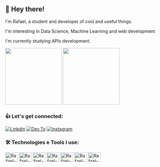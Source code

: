 ## 👦 Hey there!

I'm Rafael, a student and developer of cool and useful things.

I'm interesting in Data Science, Machine Learning and web development

I'm currently studying APIs development.

<div>
  <img height="180em" src="https://github-readme-stats.vercel.app/api?username=Rafael-Fortes&show_icons=true&theme=tokyonight"/>
  <img height="180em" src="https://github-readme-stats.vercel.app/api/top-langs/?username=Rafael-Fortes&layout=compact&theme=tokyonight"/>
</div>

### 👍 Let's get connected:

[![Linkdin](https://img.shields.io/badge/LinkedIn-0077B5?style=for-the-badge&logo=linkedin&logoColor=white)](https://www.linkedin.com/in/rafael-fortes-464a74212/)
[![Dev.To](https://img.shields.io/badge/dev.to-0A0A0A?style=for-the-badge&logo=dev.to&logoColor=white)](https://dev.to/rafaelfortes)
[![Instagram](https://img.shields.io/badge/Instagram-E4405F?style=for-the-badge&logo=instagram&logoColor=white)](https://www.instagram.com/rafael.fortes_/)

### 🛠️ Technologies e Tools I use:

<div>
<img align="center" alt="Rafael-C" height="30" width="40" src="https://cdn.jsdelivr.net/gh/devicons/devicon/icons/c/c-original.svg"/>
<img align="center" alt="Rafael-Python" height="30" width="40" src="https://cdn.jsdelivr.net/gh/devicons/devicon/icons/python/python-original.svg"/>
<img align="center" alt="Rafael-Pandas" height="30" width="40" src="https://cdn.jsdelivr.net/gh/devicons/devicon/icons/pandas/pandas-original.svg"/>
<img align="center" alt="Rafael-Numpy" height="30" width="40" src="https://cdn.jsdelivr.net/gh/devicons/devicon/icons/numpy/numpy-original.svg"/>
<img align="center" alt="Rafael-Git" height="30" width="40" src="https://cdn.jsdelivr.net/gh/devicons/devicon/icons/git/git-original.svg"/>
<img align="center" alt="Rafael-VsCode" height="30" width="40" src="https://cdn.jsdelivr.net/gh/devicons/devicon/icons/vscode/vscode-original.svg"/>
<img align="center" alt="Rafael-Jupyter" height="30" width="40" src="https://cdn.jsdelivr.net/gh/devicons/devicon/icons/jupyter/jupyter-original-wordmark.svg"/>


</div>
